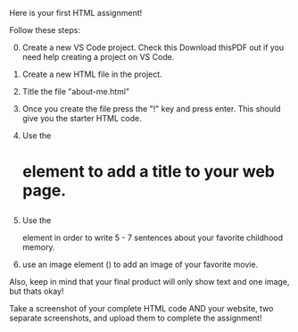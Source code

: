 Here is your first HTML assignment! 

Follow these steps:

0. Create a new VS Code project. Check this Download thisPDF out if you need help creating a project on VS Code.

1. Create a new HTML file in the project.

2. Title the file "about-me.html"

3. Once you create the file press the "!" key and press enter. This should give you the starter HTML code.

4. Use the <h1> element to add a title to your web page.

5. Use the <p> element in order to write 5 - 7 sentences about your favorite childhood memory.

6. use an image element (<img>) to add an image of your favorite movie.

Also, keep in mind that your final product will only show text and one image, but thats okay!

Take a screenshot of your complete HTML code AND your website, two separate screenshots, and upload them to complete the assignment!